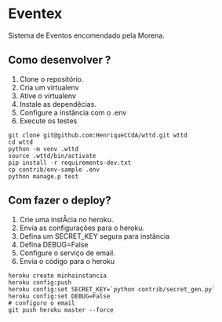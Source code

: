 # Eventex

Sistema de Eventos encomendado pela Morena.

## Como desenvolver ?

1. Clone o repositório.
2. Cria um virtualenv
3. Ative o virtualenv
4. Instale as dependêcias.
5. Configure a instância com o .env
6. Execute os testes

```console
git clone git@github.com:HenriqueCCdA/wttd.git wttd
cd wttd
python -m venv .wttd
source .wttd/bin/activate
pip install -r requirements-dev.txt
cp contrib/env-sample .env
python manage.p test
```

## Com fazer o deploy?

1. Crie uma instÂcia no heroku.
2. Envia as configurações para o heroku.
3. Defina um SECRET_KEY segura para instância
4. Defina DEBUG=False
5. Configure o serviço de email.
6. Envia o código para o heroku

```console
heroku create minhainstancia
heroku config:push
heroku config:set SECRET_KEY=`python contrib/secret_gen.py`
heroku config:set DEBUG=False
# configuro o email
git push heroku master --force
```
